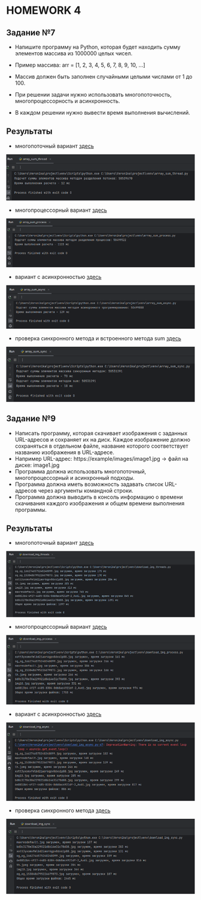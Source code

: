 # HOMEWORK 4
## **Задание №7**

-  Напишите программу на Python, которая будет находить
сумму элементов массива из 1000000 целых чисел.

- Пример массива: arr = [1, 2, 3, 4, 5, 6, 7, 8, 9, 10, ...]

- Массив должен быть заполнен случайными целыми числами
от 1 до 100.

- При решении задачи нужно использовать многопоточность,
многопроцессорность и асинхронность.

- В каждом решении нужно вывести время выполнения
вычислений.

## Результаты

 - многопоточный вариант [здесь](array_sum_thread.py)

![img1](img/res_1.png)

- многопроцессорный вариант [здесь](array_sum_process.py)

![img2](img/res_2.png)

- вариант с асинхронностью [здесь](array_sum_async.py)

![img3](img/res_3.png)

- проверка синхронного метода и встроенного метода sum  [здесь](array_sum_sync.py)

![img0](img/res_0.png)

## Задание №9
-  Написать программу, которая скачивает изображения с заданных URL-адресов и
сохраняет их на диск. Каждое изображение должно сохраняться в отдельном
файле, название которого соответствует названию изображения в URL-адресе.
-  Например URL-адрес: https://example/images/image1.jpg -> файл на диске:
image1.jpg
-  Программа должна использовать многопоточный, многопроцессорный и
асинхронный подходы.
- Программа должна иметь возможность задавать список URL-адресов через
аргументы командной строки.
- Программа должна выводить в консоль информацию о времени скачивания
каждого изображения и общем времени выполнения программы.

## Результаты

 - многопоточный вариант [здесь](download_img_threads.py)

![img4](img/res_4.png)

- многопроцессорный вариант [здесь](download_img_process.py)

![img6](img/res_6.png)

- вариант с асинхронностью [здесь](download_img_async.py)

![img5](img/res_5.png)

- проверка синхронного метода  [здесь](download_img_sync.py)

![img7](img/res_7.png)